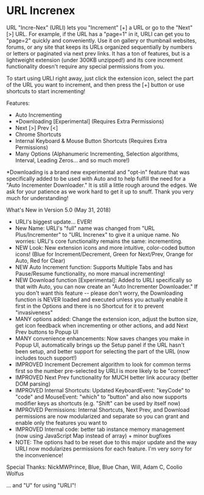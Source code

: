 # URL Increnex

URL "Incre-Nex" (URLI) lets you "Increment" [+] a URL or go to the "Next" [>] URL. For example, if the URL has a "page=1" in it, URLI can get you to "page=2" quickly and conveniently. Use it on gallery or thumbnail websites, forums, or any site that keeps its URLs organized sequentially by numbers or letters or paginated via next prev links. It has a ton of features, but is a lightweight extension (under 300KB unzipped!) and its core increment functionality doesn't require any special permissions from you.

To start using URLI right away, just click the extension icon, select the part of the URL you want to increment, and then press the [+] button or use shortcuts to start incrementing!

Features:
- Auto Incrementing
- *Downloading [Experimental] (Requires Extra Permissions)
- Next [>] Prev [<]
- Chrome Shortcuts
- Internal Keyboard & Mouse Button Shortcuts (Requires Extra Permissions)
- Many Options (Alphanumeric Incrementing, Selection algorithms, Interval, Leading Zeros... and so much more!)

*Downloading is a brand new experimental and "opt-in" feature that was specifically added to be used with Auto and to help fulfill the need for a "Auto Incrementer Downloader." It is still a little rough around the edges. We ask for your patience as we work hard to get it up to snuff. Thank you very much for understanding!

What's New in Version 5.0 (May 31, 2018)
- URLI's biggest update... EVER!
- New Name: URLI's "full" name was changed from "URL Plus/Incrementer" to "URL Increnex" to give it a unique name. No worries: URLI's core functionality remains the same: incrementing.
- NEW Look: New extension icons and more intuitive, color-coded button icons! (Blue for Increment/Decrement, Green for Next/Prev, Orange for Auto, Red for Clear)
- NEW Auto Increment function: Supports Multiple Tabs and has Pause/Resume functionality, no more manual incrementing!
- NEW Download function [Experimental]: Added to URLI specifically so that with Auto, you can now create an "Auto Incrementer Downloader." If you don't want this feature -- please don't worry, the Downloading function is NEVER loaded and executed unless you actually enable it first in the Options and there is no Shortcut for it to prevent "invasiveness"
- MANY options added: Change the extension icon, adjust the button size, get icon feedback when incrementing or other actions, and add Next Prev buttons to Popup UI
- MANY convenience enhancements: Now saves changes you make in Popup UI, automatically brings up the Setup panel if the URL hasn't been setup, and better support for selecting the part of the URL (now includes touch support!)
- IMPROVED Increment Decrement algorithm to look for common terms first so the number pre-selected by URLI is more likely to be "correct"
- IMPROVED Next Prev functionality for MUCH better link accuracy (better DOM parsing)
- IMPROVED Internal Shortcuts: Updated KeyboardEvent: "keyCode" to "code" and MouseEvent: "which" to "button" and also now supports modifier keys as shortcuts (e.g. "Shift" can be used by itself now)
- IMPROVED Permissions: Internal Shortcuts, Next Prev, and Download permissions are now modularized and separate so you can grant and enable only the features you want to
- IMPROVED Internal code: better tab instance memory management (now using JavaScript Map instead of array) + minor bugfixes
- NOTE: The options had to be reset due to this major update and the way URLI now modularizes permissions for each feature. I'm very sorry for the inconvenience!

Special Thanks:
NickMWPrince, Blue, Blue Chan, Will, Adam C, Coolio Wolfus

... and "U" for using "URLI"!